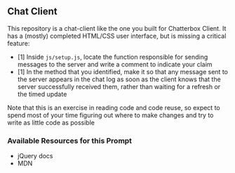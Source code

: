 ## Chat Client
This repository is a chat-client like the one you built for Chatterbox Client. It has a (mostly) completed HTML/CSS user interface, but is missing a critical feature:

* [1] Inside `js/setup.js`, locate the function responsible for sending messages to the server and write a comment to indicate your claim
* [1] In the method that you identified, make it so that any message sent to the server appears in the chat log as soon
 as the client knows that the server successfully received them, rather than waiting for a refresh or the timed update

Note that this is an exercise in reading code and code reuse, so expect to spend most of your time figuring out where to make changes and try to write as little code as possible

### Available Resources for this Prompt
* jQuery docs
* MDN

